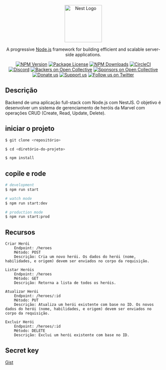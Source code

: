 <p align="center">
  <a href="http://nestjs.com/" target="blank"><img src="https://nestjs.com/img/logo-small.svg" width="120" alt="Nest Logo" /></a>
</p>

[circleci-image]: https://img.shields.io/circleci/build/github/nestjs/nest/master?token=abc123def456
[circleci-url]: https://circleci.com/gh/nestjs/nest

  <p align="center">A progressive <a href="http://nodejs.org" target="_blank">Node.js</a> framework for building efficient and scalable server-side applications.</p>
    <p align="center">
<a href="https://www.npmjs.com/~nestjscore" target="_blank"><img src="https://img.shields.io/npm/v/@nestjs/core.svg" alt="NPM Version" /></a>
<a href="https://www.npmjs.com/~nestjscore" target="_blank"><img src="https://img.shields.io/npm/l/@nestjs/core.svg" alt="Package License" /></a>
<a href="https://www.npmjs.com/~nestjscore" target="_blank"><img src="https://img.shields.io/npm/dm/@nestjs/common.svg" alt="NPM Downloads" /></a>
<a href="https://circleci.com/gh/nestjs/nest" target="_blank"><img src="https://img.shields.io/circleci/build/github/nestjs/nest/master" alt="CircleCI" /></a>
<a href="https://discord.gg/G7Qnnhy" target="_blank"><img src="https://img.shields.io/badge/discord-online-brightgreen.svg" alt="Discord"/></a>
<a href="https://opencollective.com/nest#backer" target="_blank"><img src="https://opencollective.com/nest/backers/badge.svg" alt="Backers on Open Collective" /></a>
<a href="https://opencollective.com/nest#sponsor" target="_blank"><img src="https://opencollective.com/nest/sponsors/badge.svg" alt="Sponsors on Open Collective" /></a>
  <a href="https://paypal.me/kamilmysliwiec" target="_blank"><img src="https://img.shields.io/badge/Donate-PayPal-ff3f59.svg" alt="Donate us"/></a>
    <a href="https://opencollective.com/nest#sponsor"  target="_blank"><img src="https://img.shields.io/badge/Support%20us-Open%20Collective-41B883.svg" alt="Support us"></a>
  <a href="https://twitter.com/nestframework" target="_blank"><img src="https://img.shields.io/twitter/follow/nestframework.svg?style=social&label=Follow" alt="Follow us on Twitter"></a>
</p>
  <!--[![Backers on Open Collective](https://opencollective.com/nest/backers/badge.svg)](https://opencollective.com/nest#backer)
  [![Sponsors on Open Collective](https://opencollective.com/nest/sponsors/badge.svg)](https://opencollective.com/nest#sponsor)-->

## Descrição

Backend de uma aplicação full-stack com Node.js com NestJS. O objetivo é desenvolver um sistema de gerenciamento de heróis da Marvel com operações CRUD (Create, Read, Update, Delete).

## iniciar o projeto

```bash
$ git clone <repositório>

$ cd <diretório-do-projeto>

$ npm install
```

## copile e rode

```bash
# development
$ npm run start

# watch mode
$ npm run start:dev

# production mode
$ npm run start:prod
```

## Recursos

    Criar Herói
        Endpoint: /heroes
        Método: POST
        Descrição: Cria um novo herói. Os dados do herói (nome, habilidades, e origem) devem ser enviados no corpo da requisição.

    Listar Heróis
        Endpoint: /heroes
        Método: GET
        Descrição: Retorna a lista de todos os heróis.

    Atualizar Herói
        Endpoint: /heroes/:id
        Método: PUT
        Descrição: Atualiza um herói existente com base no ID. Os novos dados do herói (nome, habilidades, e origem) devem ser enviados no corpo da requisição.

    Excluir Herói
        Endpoint: /heroes/:id
        Método: DELETE
        Descrição: Exclui um herói existente com base no ID.


## Secret key
[Gist](https://gist.github.com/)
